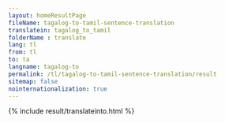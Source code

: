 ```yaml
---
layout: homeResultPage
fileName: tagalog-to-tamil-sentence-translation
translatein: tagalog_to_tamil
folderName : translate
lang: tl
from: tl
to: ta
langname: tagalog-to
permalink: /tl/tagalog-to-tamil-sentence-translation/result
sitemap: false
nointernationalization: true
---
```

{% include result/translateinto.html %}

<script src="/js/result/translation.js" data-foldername="{{page.folderName}}" data-lang="{{page.lang}}"></script>
